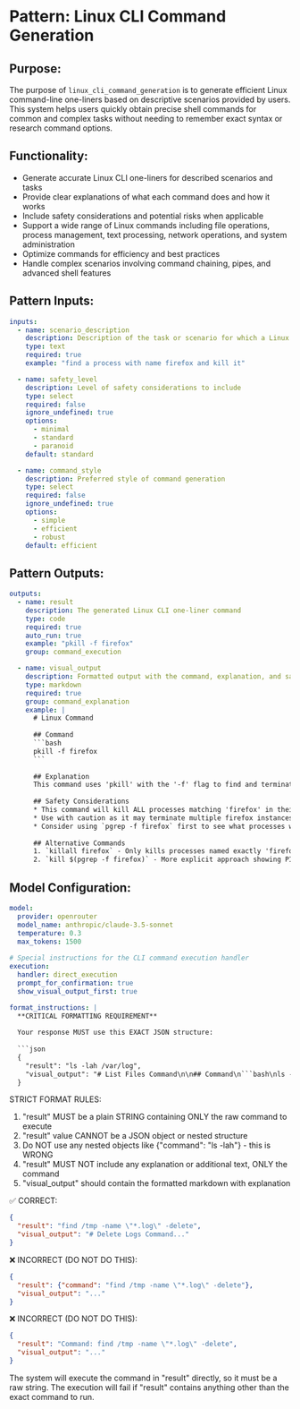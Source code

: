 # Pattern: Linux CLI Command Generation

## Purpose:

The purpose of `linux_cli_command_generation` is to generate efficient Linux command-line one-liners based on descriptive scenarios provided by users. This system helps users quickly obtain precise shell commands for common and complex tasks without needing to remember exact syntax or research command options.

## Functionality:

* Generate accurate Linux CLI one-liners for described scenarios and tasks
* Provide clear explanations of what each command does and how it works
* Include safety considerations and potential risks when applicable
* Support a wide range of Linux commands including file operations, process management, text processing, network operations, and system administration
* Optimize commands for efficiency and best practices
* Handle complex scenarios involving command chaining, pipes, and advanced shell features

## Pattern Inputs:

```yaml
inputs:
  - name: scenario_description
    description: Description of the task or scenario for which a Linux CLI command is needed
    type: text
    required: true
    example: "find a process with name firefox and kill it"

  - name: safety_level
    description: Level of safety considerations to include
    type: select
    required: false
    ignore_undefined: true
    options:
      - minimal
      - standard
      - paranoid
    default: standard

  - name: command_style
    description: Preferred style of command generation
    type: select
    required: false
    ignore_undefined: true
    options:
      - simple
      - efficient
      - robust
    default: efficient
```

## Pattern Outputs:

```yaml
outputs:
  - name: result
    description: The generated Linux CLI one-liner command
    type: code
    required: true
    auto_run: true
    example: "pkill -f firefox"
    group: command_execution

  - name: visual_output
    description: Formatted output with the command, explanation, and safety notes
    type: markdown
    required: true
    group: command_explanation
    example: |
      # Linux Command
      
      ## Command
      ```bash
      pkill -f firefox
      ```
      
      ## Explanation
      This command uses 'pkill' with the '-f' flag to find and terminate processes by matching the full command line (not just the process name). The pattern 'firefox' will match any process that has 'firefox' in its command line, including the main firefox process and any related processes.
      
      ## Safety Considerations
      * This command will kill ALL processes matching 'firefox' in their command line
      * Use with caution as it may terminate multiple firefox instances
      * Consider using `pgrep -f firefox` first to see what processes would be affected
      
      ## Alternative Commands
      1. `killall firefox` - Only kills processes named exactly 'firefox'
      2. `kill $(pgrep -f firefox)` - More explicit approach showing PIDs before killing
```

## Model Configuration:

```yaml
model:
  provider: openrouter
  model_name: anthropic/claude-3.5-sonnet
  temperature: 0.3
  max_tokens: 1500
  
# Special instructions for the CLI command execution handler
execution:
  handler: direct_execution
  prompt_for_confirmation: true
  show_visual_output_first: true

format_instructions: |
  **CRITICAL FORMATTING REQUIREMENT**
  
  Your response MUST use this EXACT JSON structure:
  
  ```json
  {
    "result": "ls -lah /var/log",
    "visual_output": "# List Files Command\n\n## Command\n```bash\nls -lah /var/log\n```\n\n## Explanation\nLists all files in human-readable format..."
  }
  ```
  
  STRICT FORMAT RULES:
  1. "result" MUST be a plain STRING containing ONLY the raw command to execute
  2. "result" value CANNOT be a JSON object or nested structure
  3. Do NOT use any nested objects like {"command": "ls -lah"} - this is WRONG
  4. "result" MUST NOT include any explanation or additional text, ONLY the command
  5. "visual_output" should contain the formatted markdown with explanation
  
  ✅ CORRECT:
  ```json
  {
    "result": "find /tmp -name \"*.log\" -delete",
    "visual_output": "# Delete Logs Command..."
  }
  ```
  
  ❌ INCORRECT (DO NOT DO THIS):
  ```json
  {
    "result": {"command": "find /tmp -name \"*.log\" -delete"},
    "visual_output": "..."
  }
  ```
  
  ❌ INCORRECT (DO NOT DO THIS):
  ```json
  {
    "result": "Command: find /tmp -name \"*.log\" -delete",
    "visual_output": "..."
  }
  ```
  
  The system will execute the command in "result" directly, so it must be a raw string.
  The execution will fail if "result" contains anything other than the exact command to run.
```
